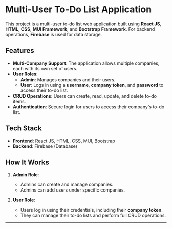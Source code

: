 # Multi-User To-Do List Application

This project is a multi-user to-do list web application built using **React JS**, **HTML**, **CSS**, **MUI Framework**, and **Bootstrap Framework**. For backend operations, **Firebase** is used for data storage.

## Features

- **Multi-Company Support**: The application allows multiple companies, each with its own set of users.
- **User Roles**:
  - **Admin**: Manages companies and their users.
  - **User**: Logs in using a **username**, **company token**, and **password** to access their to-do list.
- **CRUD Operations**: Users can create, read, update, and delete to-do items.
- **Authentication**: Secure login for users to access their company's to-do list.

## Tech Stack

- **Frontend**: React JS, HTML, CSS, MUI, Bootstrap
- **Backend**: Firebase (Database)

## How It Works

1. **Admin Role**:
   - Admins can create and manage companies.
   - Admins can add users under specific companies.
   
2. **User Role**:
   - Users log in using their credentials, including their **company token**.
   - They can manage their to-do lists and perform full CRUD operations.

---
